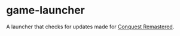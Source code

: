# game-launcher

A launcher that checks for updates made for <a href="https://github.com/darketomaly/conquest-remastere">Conquest Remastered</a>.
 
